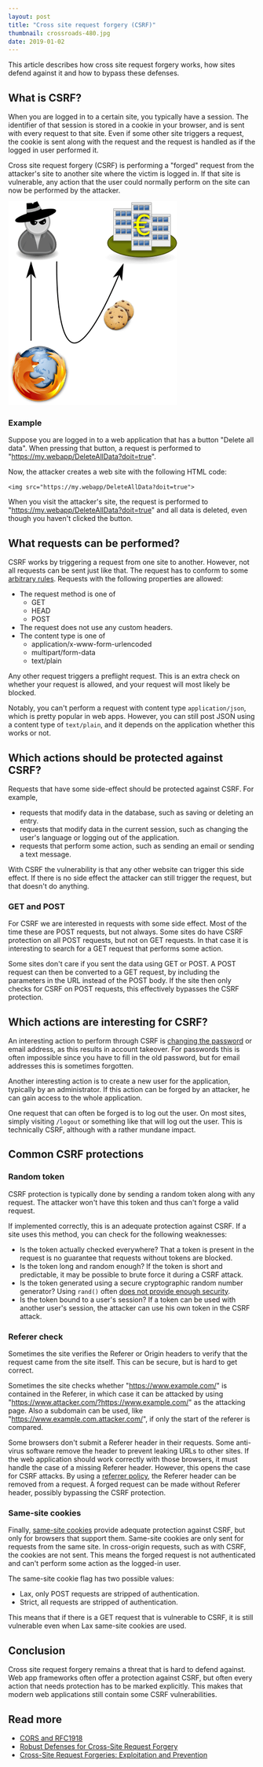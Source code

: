 ```yaml
---
layout: post
title: "Cross site request forgery (CSRF)"
thumbnail: crossroads-480.jpg
date: 2019-01-02
---
```


This article describes how cross site request forgery works, how sites defend against it and how to bypass these defenses.

## What is CSRF?

When you are logged in to a certain site, you typically have a session. The identifier of that session is stored in a cookie in your browser, and is sent with every request to that site. Even if some other site triggers a request, the cookie is sent along with the request and the request is handled as if the logged in user performed it.

Cross site request forgery (CSRF) is performing a "forged" request from the attacker's site to another site where the victim is logged in. If that site is vulnerable, any action that the user could normally perform on the site can now be performed by the attacker.

<img src="/images/third-party-cookies-attack.png">

### Example

Suppose you are logged in to a web application that has a button "Delete all data". When pressing that button, a request is performed to "https://my.webapp/DeleteAllData?doit=true".

Now, the attacker creates a web site with the following HTML code:

    <img src="https://my.webapp/DeleteAllData?doit=true">

When you visit the attacker's site, the request is performed to "https://my.webapp/DeleteAllData?doit=true" and all data is deleted, even though you haven't clicked the button.

## What requests can be performed?

CSRF works by triggering a request from one site to another. However, not all requests can be sent just like that. The request has to conform to some [arbitrary rules](https://developer.mozilla.org/en-US/docs/Web/HTTP/CORS#Simple_requests). Requests with the following properties are allowed:

*  The request method is one of
    * GET
    * HEAD
    * POST
* The request does not use any custom headers.
* The content type is one of 
    * application/x-www-form-urlencoded
    * multipart/form-data
    * text/plain

Any other request triggers a preflight request. This is an extra check on whether your request is allowed, and your request will most likely be blocked.

Notably, you can't perform a request with content type `application/json`, which is pretty popular in web apps. However, you can still post JSON using a content type of `text/plain`, and it depends on the application whether this works or not.

## Which actions should be protected against CSRF?

Requests that have some side-effect should be protected against CSRF. For example,

* requests that modify data in the database, such as saving or deleting an entry.
* requests that modify data in the current session, such as changing the user's language or logging out of the application.
* requests that perform some action, such as sending an email or sending a text message.

With CSRF the vulnerability is that any other website can trigger this side effect. If there is no side effect the attacker can still trigger the request, but that doesn't do anything.

### GET and POST

For CSRF we are interested in requests with some side effect. 
Most of the time these are POST requests, but not always. Some sites do have CSRF protection on all POST requests, but not on GET requests. In that case it is interesting to search for a GET request that performs some action.

Some sites don't care if you sent the data using GET or POST. A POST request can then be converted to a GET request, by including the parameters in the URL instead of the POST body. If the site then only checks for CSRF on POST requests, this effectively bypasses the CSRF protection.

## Which actions are interesting for CSRF?

An interesting action to perform through CSRF is [changing the password](/2018/08/15/changing-your-password-with-csrf-in-icehrm/) or email address, as this results in account takeover. For passwords this is often impossible since you have to fill in the old password, but for email addresses this is sometimes forgotten.

Another interesting action is to create a new user for the application, typically by an administrator. If this action can be forged by an attacker, he can gain access to the whole application.

One request that can often be forged is to log out the user. On most sites, simply visiting `/logout` or something like that will log out the user. This is technically CSRF, although with a rather mundane impact.

## Common CSRF protections

### Random token

CSRF protection is typically done by sending a random token along with any request. The attacker won't have this token and thus can't forge a valid request.

If implemented correctly, this is an adequate protection against CSRF. If a site uses this method, you can check for the following weaknesses:

* Is the token actually checked everywhere? That a token is present in the request is no guarantee that requests without tokens are blocked.
* Is the token long and random enough? If the token is short and predictable, it may be possible to brute force it during a CSRF attack.
* Is the token generated using a secure cryptographic random number generator? Using `rand()` often [does not provide enough security](/2016/02/11/cracking-php-rand/).
* Is the token bound to a user's session? If a token can be used with another user's session, the attacker can use his own token in the CSRF attack.

### Referer check

Sometimes the site verifies the Referer or Origin headers to verify that the request came from the site itself. This can be secure, but is hard to get correct. 

Sometimes the site checks whether "https://www.example.com/" is contained in the Referer, in which case it can be attacked by using "https://www.attacker.com/?https://www.example.com/" as the attacking page. Also a subdomain can be used, like "https://www.example.com.attacker.com/", if only the start of the referer is compared.

Some browsers don't submit a Referer header in their requests. Some anti-virus software remove the header to prevent leaking URLs to other sites. If the web application should work correctly with those browsers, it must handle the case of a missing Referer header. However, this opens the case for CSRF attacks. By using a [referrer policy](/2017/06/21/bypass-csrf-check-using-referrer-policy/), the Referer header can be removed from a request. A forged request can be made without Referer header, possibly bypassing the CSRF protection.

### Same-site cookies

Finally, [same-site cookies](/2016/04/14/preventing-csrf-with-samesite-cookie-attribute/) provide adequate protection against CSRF, but only for browsers that support them. Same-site cookies are only sent for requests from the same site. In cross-origin requests, such as with CSRF, the cookies are not sent. This means the forged request is not authenticated and can't perform some action as the logged-in user.

The same-site cookie flag has two possible values:
* Lax, only POST requests are stripped of authentication.
* Strict, all requests are stripped of authentication.

This means that if there is a GET request that is vulnerable to CSRF, it is still vulnerable even when Lax same-site cookies are used.

## Conclusion

Cross site request forgery remains a threat that is hard to defend against. Web app frameworks often offer a protection against CSRF, but often every action that needs protection has to be marked explicitly. This makes that modern web applications still contain some CSRF vulnerabilities.

## Read more

* [CORS and RFC1918](https://wicg.github.io/cors-rfc1918/)
* [Robust Defenses for Cross-Site Request Forgery](http://www.adambarth.com/papers/2008/barth-jackson-mitchell-b.pdf)
* [Cross-Site Request Forgeries: Exploitation and Prevention](http://www.cs.utexas.edu/users/shmat/courses/library/zeller.pdf)